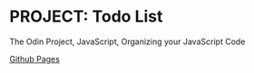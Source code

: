 # PROJECT: Todo List

The Odin Project, JavaScript, Organizing your JavaScript Code

[Github Pages](https://chrscmpl.github.io/odin-todo-list/)
